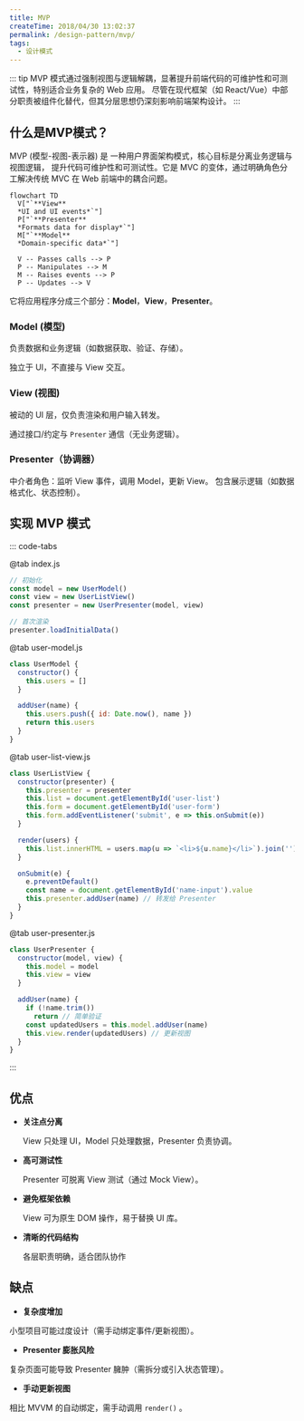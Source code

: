 ```yaml
---
title: MVP
createTime: 2018/04/30 13:02:37
permalink: /design-pattern/mvp/
tags:
  - 设计模式
---
```


::: tip
MVP 模式通过强制视图与逻辑解耦，显著提升前端代码的可维护性和可测试性，特别适合业务复杂的 Web 应用。
尽管在现代框架（如 React/Vue）中部分职责被组件化替代，但其分层思想仍深刻影响前端架构设计。
:::

## 什么是MVP模式？

MVP (模型-视图-表示器) 是 一种用户界面架构模式，核心目标是分离业务逻辑与视图逻辑，
提升代码可维护性和可测试性。它是 MVC 的变体，通过明确角色分工解决传统 MVC 在 Web 前端中的耦合问题。

```mermaid
flowchart TD
  V["`**View**
  *UI and UI events*`"]
  P["`**Presenter**
  *Formats data for display*`"]
  M["`**Model**
  *Domain-specific data*`"]

  V -- Passes calls --> P
  P -- Manipulates --> M
  M -- Raises events --> P
  P -- Updates --> V
```

它将应用程序分成三个部分：**Model**，**View**，**Presenter**。

### Model (模型)

负责数据和业务逻辑（如数据获取、验证、存储）。

独立于 UI，不直接与 View 交互。

### View (视图)

被动的 UI 层，仅负责渲染和用户输入转发。

通过接口/约定与 `Presenter` 通信（无业务逻辑）。

### Presenter（协调器）

中介者角色：监听 View 事件，调用 Model，更新 View。
包含展示逻辑（如数据格式化、状态控制）。

## 实现 MVP 模式

::: code-tabs

@tab index.js

```js
// 初始化
const model = new UserModel()
const view = new UserListView()
const presenter = new UserPresenter(model, view)

// 首次渲染
presenter.loadInitialData()
```

@tab user-model.js

```js
class UserModel {
  constructor() {
    this.users = []
  }

  addUser(name) {
    this.users.push({ id: Date.now(), name })
    return this.users
  }
}
```

@tab user-list-view.js

```js
class UserListView {
  constructor(presenter) {
    this.presenter = presenter
    this.list = document.getElementById('user-list')
    this.form = document.getElementById('user-form')
    this.form.addEventListener('submit', e => this.onSubmit(e))
  }

  render(users) {
    this.list.innerHTML = users.map(u => `<li>${u.name}</li>`).join('')
  }

  onSubmit(e) {
    e.preventDefault()
    const name = document.getElementById('name-input').value
    this.presenter.addUser(name) // 转发给 Presenter
  }
}
```

@tab user-presenter.js

```js
class UserPresenter {
  constructor(model, view) {
    this.model = model
    this.view = view
  }

  addUser(name) {
    if (!name.trim())
      return // 简单验证
    const updatedUsers = this.model.addUser(name)
    this.view.render(updatedUsers) // 更新视图
  }
}
```

:::

## 优点

- **关注点分离**

  View 只处理 UI，Model 只处理数据，Presenter 负责协调。

- **高可测试性**

  Presenter 可脱离 View 测试（通过 Mock View）。

- **避免框架依赖**

  View 可为原生 DOM 操作，易于替换 UI 库。

- **清晰的代码结构**

  各层职责明确，适合团队协作

## 缺点

- **复杂度增加**

小型项目可能过度设计（需手动绑定事件/更新视图）。

- **Presenter 膨胀风险**

复杂页面可能导致 Presenter 臃肿（需拆分或引入状态管理）。

- **手动更新视图**

相比 MVVM 的自动绑定，需手动调用 `render()` 。
